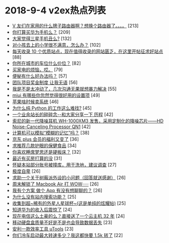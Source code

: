 # 2018-9-4 v2ex热点列表

+ [V 友们在家用的什么牌子路由器啊？想换个路由器了。。。。](https://www.v2ex.com/t/485862#reply213) [213]
+ [你打算买华为手机么？](https://www.v2ex.com/t/485930#reply209) [209]
+ [大家觉得三星手机丑么?](https://www.v2ex.com/t/485882#reply132) [132]
+ [对小孩去上的小学很不满意，怎么办？](https://www.v2ex.com/t/485903#reply102) [102]
+ [每天收录 10 个优质站点，现在值得收录的网站匮乏，在这里开帖征求好站点](https://www.v2ex.com/t/485867#reply88) [88]
+ [你所在城市的车位什么价位？](https://www.v2ex.com/t/485876#reply82) [82]
+ [买家电的烦恼，哎。](https://www.v2ex.com/t/486025#reply79) [79]
+ [便秘有什么好办法吗？](https://www.v2ex.com/t/485957#reply57) [57]
+ [团队项目奖金制度 让我无语](https://www.v2ex.com/t/485869#reply56) [56]
+ [我是不是太冲动了，几次沟通无果就想暴力解决](https://www.v2ex.com/t/485978#reply55) [55]
+ [miui 有哪些你忽然觉得很好用的设置项](https://www.v2ex.com/t/486035#reply49) [49]
+ [苹果啥时候卖系统](https://www.v2ex.com/t/485959#reply46) [46]
+ [为什么纯 Python 的工作这么难找?](https://www.v2ex.com/t/485907#reply45) [45]
+ [一个业余站长的碎碎念--和大家分享一下 历程](https://www.v2ex.com/t/486052#reply42) [42]
+ [索尼的新一代降噪耳机 WH-1000XM3 发售，采用定制化的降噪芯片——HD Noise-Canceling Processor QN1](https://www.v2ex.com/t/485875#reply42) [42]
+ [计算机可以模拟“模糊的记忆”吗？](https://www.v2ex.com/t/485933#reply38) [38]
+ [京东 plus 会员的福利又变了](https://www.v2ex.com/t/485986#reply36) [36]
+ [求推荐几款护眼的保健食品](https://www.v2ex.com/t/485904#reply34) [34]
+ [你喜欢睡席梦思还是硬板床？](https://www.v2ex.com/t/486037#reply32) [32]
+ [最近有买房打算的没](https://www.v2ex.com/t/486017#reply31) [31]
+ [怀疑本站部分账号被撞库，用于洗地，建议调查](https://www.v2ex.com/t/485892#reply27) [27]
+ [极度自卑](https://www.v2ex.com/t/486156#reply26) [26]
+ [求助一个关于树莓派外设的小问题（回答就送感谢）](https://www.v2ex.com/t/485967#reply26) [26]
+ [周末解锁了 Macbook Air 打 WOW·····](https://www.v2ex.com/t/485994#reply26) [26]
+ [我有个方案 做个 App 有没有想聊聊的？](https://www.v2ex.com/t/486128#reply26) [26]
+ [为什么没有站内搜索功能？](https://www.v2ex.com/t/485891#reply25) [25]
+ [收集到超~稀有的外星人星球杯~(这是单纯的炫耀帖)](https://www.v2ex.com/t/486066#reply25) [25]
+ [知道华为的收入后震惊了](https://www.v2ex.com/t/486159#reply24) [24]
+ [现在电信这么土豪的么？直接送了一个云主机 32 年](https://www.v2ex.com/t/485997#reply24) [24]
+ [移动硬盘盒质量不好是不是也会导致数据丢失](https://www.v2ex.com/t/485893#reply23) [23]
+ [安利一款效率工具 uTools](https://www.v2ex.com/t/486063#reply23) [23]
+ [你们冷车启动最大转速多少？我这都快要 1.5k 转了](https://www.v2ex.com/t/485956#reply22) [22]
